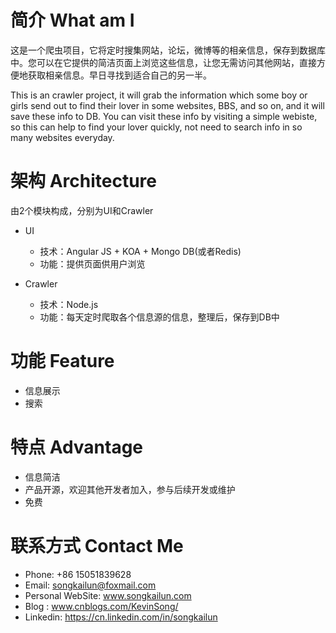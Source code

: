 # 简介 What am I
这是一个爬虫项目，它将定时搜集网站，论坛，微博等的相亲信息，保存到数据库中。您可以在它提供的简洁页面上浏览这些信息，让您无需访问其他网站，直接方便地获取相亲信息。早日寻找到适合自己的另一半。

This is an crawler project, it will grab the information which some boy or girls send out to find their lover in some websites, BBS, and so on, and it will save these info to DB.  You can visit these info by visiting a simple webiste, so this can help to find your lover quickly, not need to search info in so many websites everyday.

# 架构 Architecture
由2个模块构成，分别为UI和Crawler
* UI
  * 技术：Angular JS + KOA + Mongo DB(或者Redis)
  * 功能：提供页面供用户浏览

* Crawler
  * 技术：Node.js
  * 功能：每天定时爬取各个信息源的信息，整理后，保存到DB中

# 功能 Feature
* 信息展示
* 搜索

# 特点 Advantage
* 信息简洁
* 产品开源，欢迎其他开发者加入，参与后续开发或维护
* 免费

# 联系方式 Contact Me
* Phone: +86 15051839628
* Email: songkailun@foxmail.com
* Personal WebSite: www.songkailun.com
* Blog : www.cnblogs.com/KevinSong/
* Linkedin: https://cn.linkedin.com/in/songkailun
